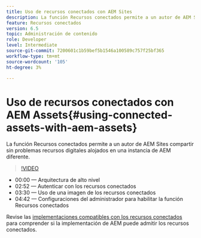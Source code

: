 ```yaml
---
title: Uso de recursos conectados con AEM Sites
description: La función Recursos conectados permite a un autor de AEM Sites compartir sin problemas recursos digitales alojados en una instancia de AEM diferente.
feature: Recursos conectados
version: 6.5
topic: Administración de contenido
role: Developer
level: Intermediate
source-git-commit: 7200601c1b59bef5b1546a100589c757f25bf365
workflow-type: tm+mt
source-wordcount: '105'
ht-degree: 3%

---
```



# Uso de recursos conectados con AEM Assets{#using-connected-assets-with-aem-assets}

La función Recursos conectados permite a un autor de AEM Sites compartir sin problemas recursos digitales alojados en una instancia de AEM diferente.

>[!VIDEO](https://video.tv.adobe.com/v/26060?quality=12&learn=on)

* 00:00 — Arquitectura de alto nivel
* 02:52 — Autenticar con los recursos conectados
* 03:30 — Uso de una imagen de los recursos conectados
* 04:42 — Configuraciones del administrador para habilitar la función Recursos conectados

Revise las [implementaciones compatibles con los recursos conectados](https://experienceleague.adobe.com/docs/experience-manager-65/assets/using/use-assets-across-connected-assets-instances.html#prerequisites) para comprender si la implementación de AEM puede admitir los recursos conectados.